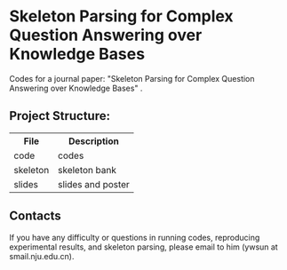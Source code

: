 # Skeleton Parsing for Complex Question Answering over Knowledge Bases

Codes for a journal paper: "Skeleton Parsing for Complex Question Answering over Knowledge Bases" . 

## Project Structure:

<table>
    <tr>
        <th>File</th><th>Description</th>
    </tr>
    <tr>
        <td>code</td><td>codes</td>
    </tr>
    <tr>
        <td>skeleton</td><td>skeleton bank</td>
    </tr>
    <tr>
        <td>slides</td><td>slides and poster</td>
    </tr>
</table>
 

## Contacts
If you have any difficulty or questions in running codes, reproducing experimental results, and skeleton parsing, please email to him (ywsun at smail.nju.edu.cn). 


